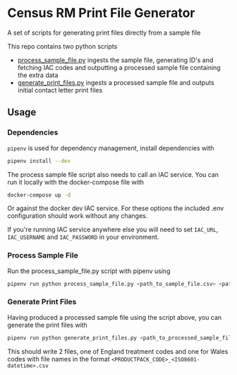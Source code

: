 # Census RM Print File Generator
A set of scripts for generating print files directly from a sample file

This repo contains two python scripts
 * [process_sample_file.py](/process_sample_file.py) ingests the sample file, generating ID's and fetching IAC codes and outputting a processed sample file containing the extra data
 * [generate_print_files.py](/generate_print_files.py) ingests a processed sample file and outputs initial contact letter print files 

## Usage

### Dependencies
`pipenv` is used for dependency management, install dependencies with
```bash
pipenv install --dev
```

The process sample file script also needs to call an IAC service. 
You can run it locally with the docker-compose file with 
```bash
docker-compose up -d
```

Or against the docker dev IAC service. For these options the included .env configuration should work without any changes.

If you're running IAC service anywhere else you will need to set `IAC_URL`, `IAC_USERNAME` and `IAC_PASSWORD` in your environment.
### Process Sample File
Run the process_sample_file.py script with pipenv using
```bash
pipenv run python process_sample_file.py <path_to_sample_file.csv> <path_to_write_output.csv>
```

### Generate Print Files
Having produced a processed sample file using the script above, you can generate the print files with
```bash
pipenv run python generate_print_files.py <path_to_processed_sample_file.csv> <path_to_directory_to_write_print_files/>
```

This should write 2 files, one of England treatment codes and one for Wales codes with file names in the format `<PRODUCTPACK_CODE>_<ISO8601-datetime>.csv`
